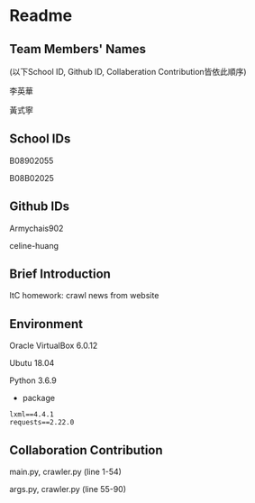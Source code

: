 # Readme

## Team Members' Names
 
(以下School ID, Github ID, Collaberation Contribution皆依此順序)

李英華

黃式寧

## School IDs

B08902055

B08B02025

## Github IDs

Armychais902

celine-huang

## Brief Introduction

ItC homework: crawl news from website

## Environment

Oracle VirtualBox 6.0.12

Ubutu 18.04

Python 3.6.9
- package
```
lxml==4.4.1
requests==2.22.0
```

## Collaboration Contribution

main.py, crawler.py (line 1-54)

args.py, crawler.py (line 55-90)






